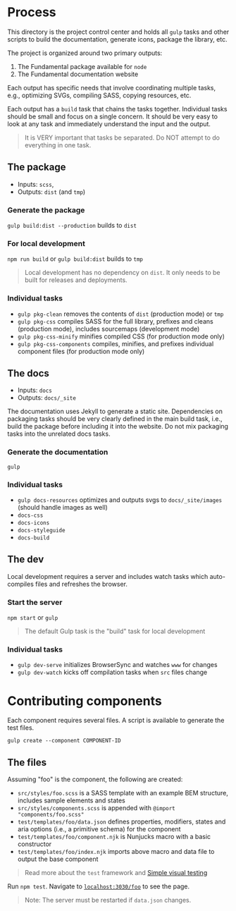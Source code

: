 # Process
This directory is the project control center and holds all `gulp` tasks and other scripts to build the documentation, generate icons, package the library, etc.

The project is organized around two primary outputs:
1. The Fundamental package available for `node`
2. The Fundamental documentation website

Each output has specific needs that involve coordinating multiple tasks, e.g., optimizing SVGs, compiling SASS, copying resources, etc.

Each output has a `build` task that chains the tasks together. Individual tasks should be small and focus on a single concern. It should be very easy to look at any task and immediately understand the input and the output.

> It is VERY important that tasks be separated. Do NOT attempt to do everything in one task.

## The package
* Inputs: `scss`,
* Outputs: `dist` (and `tmp`)

### Generate the package
`gulp build:dist --production` builds to `dist`

### For local development
`npm run build` or `gulp build:dist` builds to `tmp`

> Local development has no dependency on `dist`. It only needs to be built for releases and deployments.

### Individual tasks
* `gulp pkg-clean` removes the contents of `dist` (production mode) or `tmp`
* `gulp pkg-css` compiles SASS for the full library, prefixes and cleans (production mode), includes sourcemaps (development mode)
* `gulp pkg-css-minify` minifies compiled CSS (for production mode only)
* `gulp pkg-css-components` compiles, minifies, and prefixes individual component files (for production mode only)


## The docs
* Inputs: `docs`
* Outputs: `docs/_site`

The documentation uses Jekyll to generate a static site. Dependencies on packaging tasks should be very clearly defined in the main build task, i.e., build the package before including it into the website. Do not mix packaging tasks into the unrelated docs tasks.

### Generate the documentation
`gulp`

### Individual tasks
* `gulp docs-resources` optimizes and outputs svgs to `docs/_site/images` (should handle images as well)
* `docs-css`
* `docs-icons`
* `docs-styleguide`
* `docs-build`


## The dev
Local development requires a server and includes watch tasks which auto-compiles files and refreshes the browser.

### Start the server
`npm start` or `gulp`

> The default Gulp task is the "build" task for local development

### Individual tasks
* `gulp dev-serve` initializes BrowserSync and watches `www` for changes
* `gulp dev-watch` kicks off compilation tasks when `src` files change


# Contributing components
Each component requires several files. A script is available to generate the test files.

`gulp create --component COMPONENT-ID`

## The files
Assuming "foo" is the component, the following are created:
* `src/styles/foo.scss` is a SASS template with an example BEM structure, includes sample elements and states
* `src/styles/components.scss` is appended with `@import "components/foo.scss"`
* `test/templates/foo/data.json` defines properties, modifiers, states and aria options (i.e., a primitive schema) for the component
* `test/templates/foo/component.njk` is Nunjucks macro with a basic constructor
* `test/templates/foo/index.njk` imports above macro and data file to output the base component

> Read more about the `test` framework and [Simple visual testing](https://github.com/SAP/fundamental/blob/develop/test/README.md#simple-visual-testing)

Run `npm test`. Navigate to [`localhost:3030/foo`](localhost:3030/foo) to see the page.

> Note: The server must be restarted if `data.json` changes.
